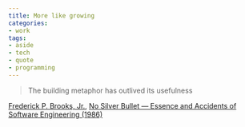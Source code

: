 ```yaml
---
title: More like growing
categories:
- work
tags:
- aside
- tech
- quote
- programming
---
```


>  The building metaphor has outlived its usefulness

[Frederick P. Brooks, Jr.][1], [No Silver Bullet — Essence and Accidents of Software Engineering (1986)][2]

   [1]: http://www.cs.unc.edu/~brooks/
   [2]: http://en.wikipedia.org/wiki/No_Silver_Bullet

